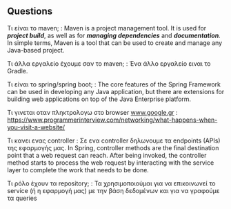 ## Questions

Τι είναι το maven;
: Maven is a project management tool. It is used for ***project build***, as well as for ***managing dependencies*** and ***documentation***.
In simple terms, Maven is a tool that can be used to create and manage any Java-based project.

Τι άλλα εργαλείο έχουμε σαν το maven;
: Ένα άλλο εργαλείο ειναι το Gradle.

Τι είναι το spring/spring boot;
: The core features of the Spring Framework can be used in developing any Java application, but there are extensions for building web applications on top of the Java Enterprise platform.

Τι γινεται οταν πληκτρολογω στο browser www.google.gr
: https://www.programmerinterview.com/networking/what-happens-when-you-visit-a-website/

Τι κανει ενας controller
: Σε ενα controller δηλωνουμε τα endpoints (APIs) της εφαρμογής μας. In Spring, controller methods are the final destination point that a web request can reach. After being invoked, the controller method starts to process the web request by interacting with the service layer to complete the work that needs to be done.

Τι ρόλο έχουν τα repository;
: Τα χρησιμοποιούμαι για να επικοινωνεί το service (ή η εφαρμογή μας) με την βάση δεδομένων και για να γραφούμε τα queries